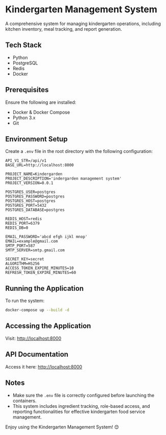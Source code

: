 # Kindergarten Management System

A comprehensive system for managing kindergarten operations, including kitchen inventory, meal tracking, and report
generation.

## Tech Stack

- Python
- PostgreSQL
- Redis
- Docker

## Prerequisites

Ensure the following are installed:

- Docker & Docker Compose
- Python 3.x
- Git

## Environment Setup

Create a `.env` file in the root directory with the following configuration:

```env
API_V1_STR=/api/v1
BASE_URL=http://localhost:8000

PROJECT_NAME=Kindergarden
PROJECT_DESCRIPTION='indergarden management system'
PROJECT_VERSION=0.0.1

POSTGRES_USER=postgres
POSTGRES_PASSWORD=postgres
POSTGRES_HOST=postgres
POSTGRES_PORT=5432
POSTGRES_DATABASE=postgres

REDIS_HOST=redis
REDIS_PORT=6379
REDIS_DB=0

EMAIL_PASSWORD='abcd efgh ijkl mnop'
EMAIL=example@gmail.com
SMTP_PORT=587
SMTP_SERVER=smtp.gmail.com

SECRET_KEY=secret
ALGORITHM=HS256
ACCESS_TOKEN_EXPIRE_MINUTES=10
REFRESH_TOKEN_EXPIRE_MINUTES=60
```

## Running the Application

To run the system:

```bash
docker-compose up --build -d
```

## Accessing the Application

Visit: [http://localhost:8000](http://localhost:8000)

## API Documentation

Access it here: [http://localhost:8000](http://localhost:8000)

## Notes

- Make sure the `.env` file is correctly configured before launching the containers.
- This system includes ingredient tracking, role-based access, and reporting functionalities for effective kindergarten
  food service management.

Enjoy using the Kindergarten Management System! 😊